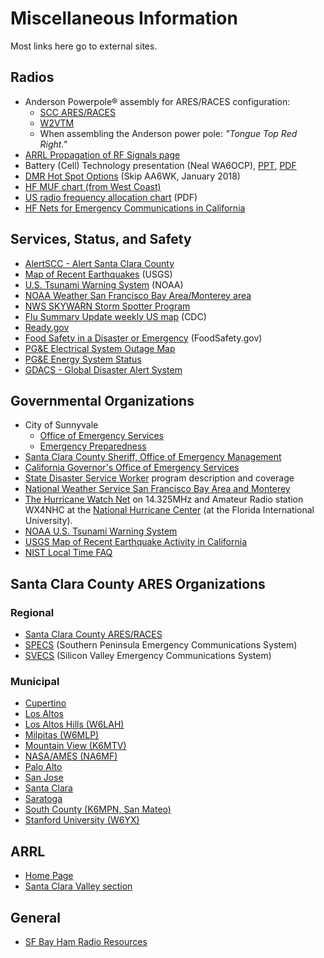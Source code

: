 # Miscellaneous Information

Most links here go to external sites.

## Radios

-   Anderson Powerpole® assembly for ARES/RACES configuration:
    -   [SCC ARES/RACES](http://www.scc-ares-races.org/hardware/andersonpp.html)
    -   [W2VTM](http://www.qsl.net/w2vtm/powerpole.html)
    -   When assembling the Anderson power pole: _"Tongue Top Red Right."_
-   [ARRL Propagation of RF Signals page](https://www.arrl.org/propagation-of-rf-signals)
-   Battery (Cell) Technology presentation (Neal WA6OCP), [PPT](Battery_Cell_Technology.ppt), [PDF](Battery_Cell_Technology.pdf)
-   [DMR Hot Spot Options](DMR_Hot_Spot_Options-AA6WK.pdf) (Skip AA6WK, January 2018)
-   [HF MUF chart (from West Coast)](http://hfradio.org/fot_1.html)
-   [US radio frequency allocation chart](http://www.ntia.doc.gov/osmhome/allochrt.pdf) (PDF)
-   [HF Nets for Emergency Communications in California](hf-nets.md)

## Services, Status, and Safety

-   [AlertSCC - Alert Santa Clara County](http://www.alertscc.com/)
-   [Map of Recent Earthquakes](https://earthquake.usgs.gov/earthquakes/map/) (USGS)
-   [U.S. Tsunami Warning System](https://tsunami.gov/) (NOAA)
-   [NOAA Weather San Francisco Bay Area/Monterey area](http://www.wrh.noaa.gov/mtr/)
-   [NWS SKYWARN Storm Spotter Program](https://www.weather.gov/skywarn/)
-   [Flu Summary Update weekly US map](http://www.cdc.gov/flu/weekly/usmap.htm) (CDC)
-   [Ready.gov](http://www.ready.gov/)
-   [Food Safety in a Disaster or Emergency](https://www.foodsafety.gov/keep-food-safe/food-safety-in-disaster-or-emergency) (FoodSafety.gov)
-   [PG&E Electrical System Outage Map](https://m.pge.com/#outages)
-   [PG&E Energy System Status](https://www.pge.com/en_US/residential/outages/current-outages/report-view-an-electric-outage/additional-resources/energy-system-status.page)
-   [GDACS - Global Disaster Alert System](http://www.gdacs.org/)

## Governmental Organizations

-   City of Sunnyvale
    -   [Office of Emergency Services](https://www.sunnyvale.ca.gov/emergency-services)
    -   [Emergency Preparedness](https://www.sunnyvale.ca.gov/your-government/departments/public-safety/emergency-preparedness)
-   [Santa Clara County Sheriff, Office of Emergency Management](https://www.sccgov.org/portal/site/oes/)
-   [California Governor's Office of Emergency Services](https://www.caloes.ca.gov/)
-   [State Disaster Service Worker](https://www.scc-ares-races.org/dsw/index.html) program description and coverage
-   [National Weather Service San Francisco Bay Area and Monterey](http://www.wrh.noaa.gov/mtr/)
-   [The Hurricane Watch Net](http://www.hwn.org/) on 14.325MHz and Amateur Radio station WX4NHC at the [National Hurricane Center](http://www.wx4nhc.org/) (at the Florida International University).
-   [NOAA U.S. Tsunami Warning System](https://ntwc.ncep.noaa.gov/)
-   [USGS Map of Recent Earthquake Activity in California](https://earthquake.usgs.gov/earthquakes/map/)
-   [NIST Local Time FAQ](https://www.nist.gov/pml/time-and-frequency-division/local-time-faqs)

## Santa Clara County ARES Organizations

### Regional

-   [Santa Clara County ARES/RACES](https://www.scc-ares-races.org/)
-   [SPECS](http://www.specsnet.org/) (Southern Peninsula Emergency Communications System)
-   [SVECS](http://www.svecs.net/) (Silicon Valley Emergency Communications System)

### Municipal

-   [Cupertino](http://www.cupertinoares.org/)
-   [Los Altos](https://laares.org/)
-   [Los Altos Hills (W6LAH)](http://www.scc-ares-races.org/lah/lah.html)
-   [Milpitas (W6MLP)](http://www.qsl.net/mares/)
-   [Mountain View (K6MTV)](http://www.k6mtv.org/)
-   [NASA/AMES (NA6MF)](http://hamradio.arc.nasa.gov/)
-   [Palo Alto](https://www.cityofpaloalto.org/Departments/Emergency-Services/Emergency-Volunteers/Auxiliary-Communications-Services)
-   [San Jose](http://www.sjraces.org/)
-   [Santa Clara](https://www.santaclara-ares.org/)
-   [Saratoga](http://k6sa.net/)
-   [South County (K6MPN, San Mateo)](http://www.k6mpn.org/)
-   [Stanford University (W6YX)](http://www-suares.stanford.edu/)

## ARRL

-   [Home Page](http://www.arrl.org/)
-   [Santa Clara Valley section](http://www.arrl.org/groups/view/santa-clara-valley)

## General

-   [SF Bay Ham Radio Resources](https://www.qsl.net/k9stv/)
